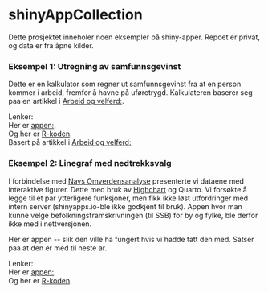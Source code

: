 # shinyAppCollection

Dette prosjektet inneholer noen eksempler på shiny-apper. Repoet er privat, og data er fra åpne kilder.   

###  Eksempel 1: Utregning av samfunnsgevinst

Dette er en kalkulator som regner ut samfunnsgevinst fra at en person kommer i arbeid, fremfor å havne på uføretrygd. Kalkulateren baserer seg paa en  artikkel i [Arbeid og velferd:](https://www.nav.no/no/nav-og-samfunn/kunnskap/analyser-fra-nav/arbeid-og-velferd/arbeid-og-velferd/arbeid-og-velferd-nr.2-2021/mulig-samfunnsgevinst-av-arbeid-fremfor-uforetrygd).<br>   

Lenker:<br>
Her er [appen:](https://eirik-andre-lamy.shinyapps.io/shinyAppCollection/).<br>Og her er [R-koden](https://github.com/eal024/shinyAppCollection/blob/main/shiny_app_samfunnsgevinst.R).<br>
Basert på artikkel i [Arbeid og velferd:](https://www.nav.no/no/nav-og-samfunn/kunnskap/analyser-fra-nav/arbeid-og-velferd/arbeid-og-velferd/arbeid-og-velferd-nr.2-2021/mulig-samfunnsgevinst-av-arbeid-fremfor-uforetrygd)<br> 

###  Eksempel 2: Linegraf med nedtrekksvalg

I forbindelse med [Navs Omverdensanalyse](https://data.nav.no/omverdensanalyse/index.html) presenterte vi dataene med interaktive figurer. Dette med bruk av [Highchart](https://www.highcharts.com/) og Quarto. Vi forsøkte å legge til et par ytterligere funksjoner, men fikk ikke løst utfordringer med intern server (shinyapps.io-ble ikke godkjent til bruk). Appen hvor man kunne velge befolkningsframskrivningen (til SSB) for by og fylke, ble derfor ikke med i nettversjonen.         

Her er appen -- slik den ville ha fungert hvis vi hadde tatt den med. Satser paa at den er med til neste ar.

Lenker:<br>
Her er [appen:](https://eirik-andre-lamy.shinyapps.io/omverdensanalyse/).<br>Og her er [R-koden](https://github.com/eal024/shinyAppCollection/blob/main/shiny_app_oma_demografi.R).<br>


